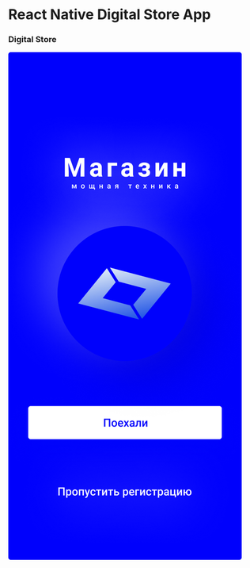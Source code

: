 # React Native Digital Store App

### Digital Store

![](/assets/MainPage.png?raw=true 'React Native Authorization Layout')
